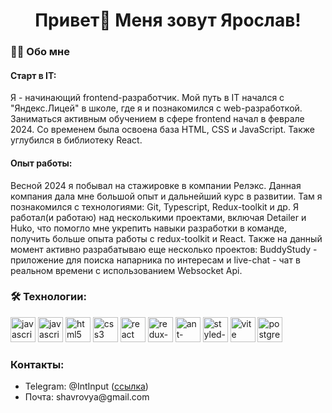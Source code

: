 <h1 align="center">Привет👋 Меня зовут Ярослав!</h1>

###

<h3 align="left">👩‍💻  Обо мне</h3>
<h4 align="left">Старт в IT:</h4>
<p align="left">
  Я - начинающий frontend-разработчик. Мой путь в IT начался с "Яндекс.Лицей" в школе, где я и познакомился с web-разработкой. Заниматься активным обучением в сфере frontend начал в феврале 2024. Со временем была освоена база HTML, CSS и JavaScript. Также углубился в библиотеку React.
</p>
<h4 align="left">Опыт работы:</h3>
<p align="left">
  Весной 2024 я побывал на стажировке в компании Релэкс. Данная компания дала мне большой опыт и дальнейший курс в развитии. Там я познакомился с технологиями: Git, Typescript, Redux-toolkit и др.
Я работал(и работаю) над несколькими проектами, включая Detailer и Huko, что помогло мне укрепить навыки разработки в команде, получить больше опыта работы с redux-toolkit и React.
Также на данный момент активно разрабатываю еще несколько проектов: BuddyStudy - приложение для поиска напарника по интересам и live-chat - чат в реальном времени с использованием Websocket Api.
</p>

###

###
<h3 align="left">🛠 Технологии:</h3>

<div align="left">
  <img src="https://cdn.jsdelivr.net/gh/devicons/devicon/icons/javascript/javascript-original.svg" height="40" alt="javascript logo"  />
  <img src="https://cdn.jsdelivr.net/gh/devicons/devicon/icons/typescript/typescript-original.svg" height="40" alt="javascript logo"  />
  <img src="https://cdn.jsdelivr.net/gh/devicons/devicon/icons/html5/html5-original.svg" height="40" alt="html5 logo"  />
  <img src="https://cdn.jsdelivr.net/gh/devicons/devicon/icons/css3/css3-original.svg" height="40" alt="css3 logo"  />
  <img src="https://cdn.jsdelivr.net/gh/devicons/devicon/icons/react/react-original.svg" height="40" alt="react logo"  />
  <img src="https://cdn.jsdelivr.net/gh/devicons/devicon/icons/redux/redux-original.svg" height="40" alt="redux-toolkit logo"  />
  <img src="https://cdn.jsdelivr.net/gh/devicons/devicon/icons/antdesign/antdesign-original.svg" height="40" alt="ant-design logo"  />
  <img src="https://github.com/styled-components/brand/blob/master/styled-components.svg" height="40" alt="styled-components logo"  />
  <img src="https://skillicons.dev/icons?i=vite" height="40" alt="vite logo"  />
  <img src="https://skillicons.dev/icons?i=postgres" height="40" alt="postgresql logo"  />
</div>

###

###

<h3 align="left">Контакты:</h3>
<ul>
  <li>Telegram: @IntInput (<a href="https://t.me/IntInput">ссылка</a>)</li>
  <li>Почта: shavrovya@gmail.com</li>
</ul>

###

